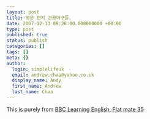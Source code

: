 ```yaml
---
layout: post
title: 영문 편지 관용어구들.
date: 2007-12-13 09:28:00.000000000 +00:00
type: post
published: true
status: publish
categories: []
tags: []
meta: {}
author:
  login: simplelifeuk
  email: andrew.chaa@yahoo.co.uk
  display_name: Andy
  first_name: Andrew
  last_name: Chaa
---
```

<p>This is purely from <a href="http://www.bbc.co.uk/worldservice/learningenglish/flatmates/episode35/languagepoint.shtml">BBC Learning English, Flat mate 35</a></p>
